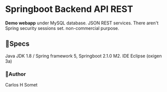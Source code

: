 # Springboot Backend API REST

**Demo webapp** under MySQL database. JSON REST services. There aren't Spring security sessions set.
non-commercial purpose.


## 📝Specs 
Java JDK 1.8 / Spring framework 5, Springboot 2.1.0 M2.
IDE Eclipse (oxigen 3a)



### 👤Author
Carlos H Somet

